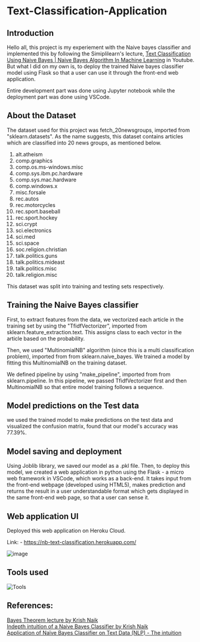 # Text-Classification-Application

## Introduction
Hello all, this project is my experiement with the Naive bayes classifier and implemented this by following the Simiplilearn's lecture, [Text Classification Using Naive Bayes | Naive Bayes Algorithm In Machine Learning](https://www.youtube.com/watch?v=60pqgfT5tZM) in Youtube. But what I did on my own is, to deploy the trained Naive bayes classifier model using Flask so that a user can use it through the front-end web application.

Entire development part was done using Jupyter notebook while the deployment part was done using VSCode.
## About the Dataset
The dataset used for this project was fetch_20newsgroups, imported from "sklearn.datasets". As the name suggests, this dataset contains articles which are classified into 20 news groups, as mentioned below.

1. alt.atheism
2. comp.graphics
3. comp.os.ms-windows.misc
4. comp.sys.ibm.pc.hardware
5. comp.sys.mac.hardware
6. comp.windows.x
7. misc.forsale
8. rec.autos
9. rec.motorcycles
10. rec.sport.baseball
11. rec.sport.hockey
12. sci.crypt
13. sci.electronics
14. sci.med
15. sci.space
16. soc.religion.christian
17. talk.politics.guns
18. talk.politics.mideast
19. talk.politics.misc
20. talk.religion.misc

This dataset was split into training and testing sets respectively.

## Training the Naive Bayes classifier

First, to extract features from the data, we vectorized each article in the training set by using the "TfidfVectorizer", imported from sklearn.feature_extraction.text. This assigns class to each vector in the article based on the probability. 

Then, we used "MultinomialNB" algorithm (since this is a multi classification problem), imported from from sklearn.naive_bayes. We trained a model by fitting  this MultinomialNB on the training dataset.

We defined pipeline by using "make_pipeline", imported from from sklearn.pipeline. In this pipeline, we passed TfidfVectorizer first and then MultinomialNB so that entire model training follows a sequence. 

## Model predictions on the Test data

we used the trained model to make predictions on the test data and visualized the confusion matrix, found that our model's accuracy was 77.39%. 

## Model saving and deployment

Using Joblib library, we saved our model as a .pkl file. Then, to deploy this model, we created a web application in python using the Flask - a micro web framework in VSCode, which works as a back-end. It takes input from the front-end webpage (developed using HTML5), makes prediction and returns the result in a user understandable format which gets displayed in the same front-end web page, so that a user can sense it.

## Web application UI

Deployed this web application on Heroku Cloud.

Link: - https://nb-text-classification.herokuapp.com/

![image](https://user-images.githubusercontent.com/22242325/166197641-7a03a361-c92b-438f-9b02-421f4017a84f.png)

## Tools used
![Tools](https://user-images.githubusercontent.com/22242325/166197241-07b2d242-a793-46b2-a7fb-313d910efcde.png)

## References:
[Bayes Theorem lecture by Krish Naik](https://www.youtube.com/watch?v=71oNiqPoKD8&ab_channel=KrishNaik) <br>
[Indepth intuition of a Naive Bayes Classifier by Krish Naik](https://www.youtube.com/watch?v=jS1CKhALUBQ&ab_channel=KrishNaik) <br>
[Application of Naïve Bayes Classifier on Text Data (NLP) - The intuition](https://www.youtube.com/watch?v=temQ8mHpe3k&ab_channel=KrishNaik) <br>









